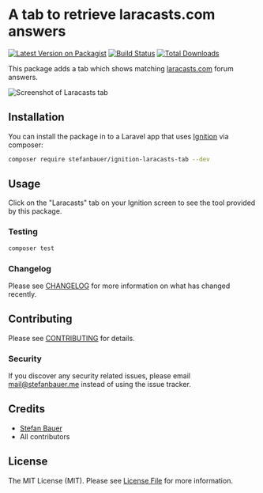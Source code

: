 # A tab to retrieve laracasts.com answers

[![Latest Version on Packagist](https://img.shields.io/packagist/v/stefanbauer/ignition-laracasts-tab.svg?style=flat-square)](https://packagist.org/packages/stefanbauer/ignition-laracasts-tab)
[![Build Status](https://img.shields.io/travis/stefanbauer/ignition-laracasts-tab/master.svg?style=flat-square)](https://travis-ci.org/stefanbauer/ignition-laracasts-tab)
[![Total Downloads](https://img.shields.io/packagist/dt/stefanbauer/ignition-laracasts-tab.svg?style=flat-square)](https://packagist.org/packages/stefanbauer/ignition-laracasts-tab)

This package adds a tab which shows matching [laracasts.com](https://laracasts.com) forum answers.

![Screenshot of Laracasts tab](screenshot.png)

## Installation

You can install the package in to a Laravel app that uses [Ignition](https://flareapp.io) via composer:

```bash
composer require stefanbauer/ignition-laracasts-tab --dev
```

## Usage

Click on the "Laracasts" tab on your Ignition screen to see the tool provided by this package.

### Testing

``` bash
composer test
```

### Changelog

Please see [CHANGELOG](CHANGELOG.md) for more information on what has changed recently.

## Contributing

Please see [CONTRIBUTING](CONTRIBUTING.md) for details.

### Security

If you discover any security related issues, please email mail@stefanbauer.me instead of using the issue tracker.

## Credits

- [Stefan Bauer](https://github.com/stefanbauer)
- All contributors

## License

The MIT License (MIT). Please see [License File](LICENSE.md) for more information.
